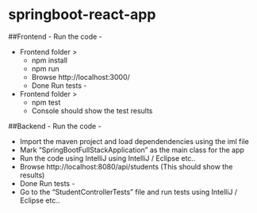 # springboot-react-app

##Frontend - 
Run the code - 
- Frontend folder >
    - npm install
    - npm run
    - Browse http://localhost:3000/
    - Done
Run tests - 
- Frontend folder >
    - npm test
    - Console should show the test results

##Backend - 
Run the code - 
- Import the maven project and load dependendencies using the iml file
- Mark “SpringBootFullStackApplication” as the main class for the app
- Run the code using IntelliJ using IntelliJ / Eclipse etc..
- Browse http://localhost:8080/api/students (This should show the results)
- Done 
Run tests - 
- Go to the “StudentControllerTests” file and run tests using IntelliJ / Eclipse etc..
